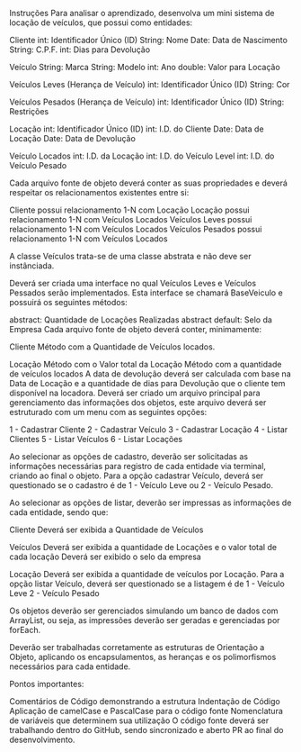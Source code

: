 Instruções
Para analisar o aprendizado, desenvolva um mini sistema de locação de veículos, que possui como entidades:

Cliente
int: Identificador Único (ID)
String: Nome
Date: Data de Nascimento
String: C.P.F.
int: Dias para Devolução

Veículo
String: Marca
String: Modelo
int: Ano
double: Valor para Locação

Veículos Leves (Herança de Veículo)
int: Identificador Único (ID)
String: Cor

Veículos Pesados (Herança de Veículo)
int: Identificador Único (ID)
String: Restrições

Locação
int: Identificador Único (ID)
int: I.D. do Cliente
Date: Data de Locação
Date: Data de Devolução

Veículo Locados
int: I.D. da Locação
int: I.D. do Veículo Level
int: I.D. do Veículo Pesado

Cada arquivo fonte de objeto deverá conter as suas propriedades e deverá respeitar os relacionamentos existentes entre si:

Cliente possui relacionamento 1-N com Locação
Locação possui relacionamento 1-N com Veículos Locados
Veículos Leves possui relacionamento 1-N com Veículos Locados
Veículos Pesados possui relacionamento 1-N com Veículos Locados

A classe Veículos trata-se de uma classe abstrata e não deve ser instânciada.

Deverá ser criada uma interface no qual Veículos Leves e Veículos Pessados serão implementados. Esta interface se chamará BaseVeiculo e possuirá os seguintes métodos:

abstract: Quantidade de Locações Realizadas
abstract default: Selo da Empresa
Cada arquivo fonte de objeto deverá conter, minimamente:

Cliente
Método com a Quantidade de Veículos locados.

Locação
Método com o Valor total da Locação
Método com a quantidade de veículos locados
A data de devolução deverá ser calculada com base na Data de Locação e a quantidade de dias para Devolução que o cliente tem disponível na locadora.
Deverá ser criado um arquivo principal para gerenciamento das informações dos objetos, este arquivo deverá ser estruturado com um menu com as seguintes opções:

1 - Cadastrar Cliente
2 - Cadastrar Veículo
3 - Cadastrar Locação
4 - Listar Clientes
5 - Listar Veículos
6 - Listar Locações

Ao selecionar as opções de cadastro, deverão ser solicitadas as informações necessárias para registro de cada entidade via terminal, criando ao final o objeto. Para a opção cadastrar Veículo, deverá ser questionado se o cadastro é de 1 - Veículo Leve ou 2 - Veículo Pesado.

Ao selecionar as opções de listar, deverão ser impressas as informações de cada entidade, sendo que:

Cliente
Deverá ser exibida a Quantidade de Veículos

Veículos
Deverá ser exibida a quantidade de Locações e o valor total de cada locação
Deverá ser exibido o selo da empresa

Locação
Deverá ser exibida a quantidade de veículos por Locação.
Para a opção listar Veículo, deverá ser questionado se a listagem é de
 1 - Veículo Leve
 2 - Veículo Pesado

Os objetos deverão ser gerenciados simulando um banco de dados com ArrayList, ou seja, as impressões deverão ser geradas e gerenciadas por forEach.

Deverão ser trabalhadas corretamente as estruturas de Orientação a Objeto, aplicando os encapsulamentos, as heranças e os polimorfismos necessários para cada entidade.

Pontos importantes:

Comentários de Código demonstrando a estrutura
Indentação de Código
Aplicação de camelCase e PascalCase para o código fonte
Nomenclatura de variáveis que determinem sua utilização
O código fonte deverá ser trabalhando dentro do GitHub, sendo sincronizado e aberto PR ao final do desenvolvimento.